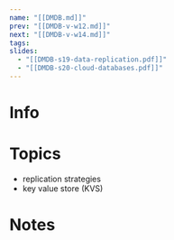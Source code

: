 ```yaml
---
name: "[[DMDB.md]]"
prev: "[[DMDB-v-w12.md]]"
next: "[[DMDB-v-w14.md]]"
tags: 
slides:
  - "[[DMDB-s19-data-replication.pdf]]"
  - "[[DMDB-s20-cloud-databases.pdf]]"
---
```



# Info


# Topics
- replication strategies
- key value store (KVS)


# Notes
